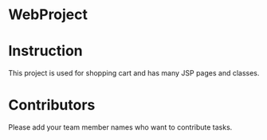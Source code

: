 # WebProject

# Instruction
This project is used for shopping cart and has many JSP pages and classes.

# Contributors
Please add your team member names who want to contribute tasks.
